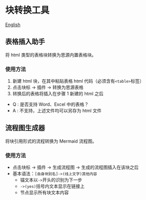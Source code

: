 # 块转换工具

[English](./README_en_US.md)

## 表格插入助手

将 html 类型的表格块转换为思源内置表格块。

### 使用方法

1. 新建 html 块，在其中粘贴表格 html 代码（必须含有`<table>`标签）
2. 点击块标 -> 插件 -> 转换为思源表格
3. 转换后的表格将插入在步骤 1 新建的 html 之后

- Q : 是否支持 Word、Excel 中的表格？
- A : 不支持，上述文件均可以另存为 html 文件

## 流程图生成器

将块引用形式的流程转换为 Mermaid 流程图。

### 使用方法

- 点击块标 -> 插件 -> 生成流程图 -> 生成的流程图插入在该块之后
- 基本语法：`[自身块别名]->(线上文字)其他内容`
  - 锚文本以`->`开头的识别为下一步
  - `->(yes)`括号内文本显示在链接上
  - 节点显示所有块文本内容
